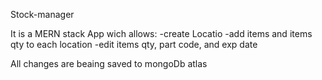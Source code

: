 Stock-manager

It is a MERN stack App wich allows:
  -create Locatio 
  -add items and items qty to each location
  -edit items qty, part code, and exp date
  
All changes are beaing saved to mongoDb atlas
